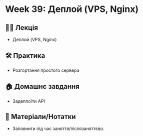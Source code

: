 # Week 39: Деплой (VPS, Nginx)

## 🧑‍🏫 Лекція
- Деплой (VPS, Nginx)

## 🛠 Практика
- Розгортання простого сервера

## 🏠 Домашнє завдання
- Задеплоїти API

## 📎 Матеріали/Нотатки
- Заповнити під час заняття/післязаняттєво.